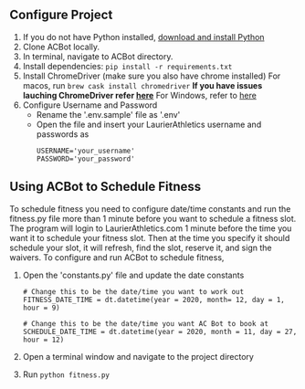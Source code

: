 ## Configure Project
1. If you do not have Python installed, [download and install Python](https://www.python.org/downloads/)
2. Clone ACBot locally.
3. In terminal, navigate to ACBot directory.
4. Install dependencies: `pip install -r requirements.txt`
5. Install ChromeDriver (make sure you also have chrome installed)
    For macos, run `brew cask install chromedriver`
    **If you have issues lauching ChromeDriver refer [here](https://stackoverflow.com/a/60374958)**
    For Windows, refer to [here](https://www.kenst.com/2019/02/installing-chromedriver-on-windows/)
6. Configure Username and Password
    - Rename the '.env.sample' file as '.env'
    - Open the file and insert your LaurierAthletics username and passwords as
        ```{python}
        USERNAME='your_username'
        PASSWORD='your_password'
        ```

## Using ACBot to Schedule Fitness
To schedule fitness you need to configure date/time constants and run the fitness.py file more than 1 minute before you want to schedule a fitness slot. The program will login to LaurierAthletics.com 1 minute before the time you want it to schedule your fitness slot. Then at the time you specify it should schedule your slot, it will refresh, find the slot, reserve it, and sign the waivers. To configure and run ACBot to schedule fitness,
1. Open the 'constants.py' file and update the date constants
    ```{python}
    # Change this to be the date/time you want to work out
    FITNESS_DATE_TIME = dt.datetime(year = 2020, month= 12, day = 1, hour = 9)

    # Change this to be the date/time you want AC Bot to book at
    SCHEDULE_DATE_TIME = dt.datetime(year = 2020, month = 11, day = 27, hour = 12)
    ```

2. Open a terminal window and navigate to the project directory
3. Run `python fitness.py`

